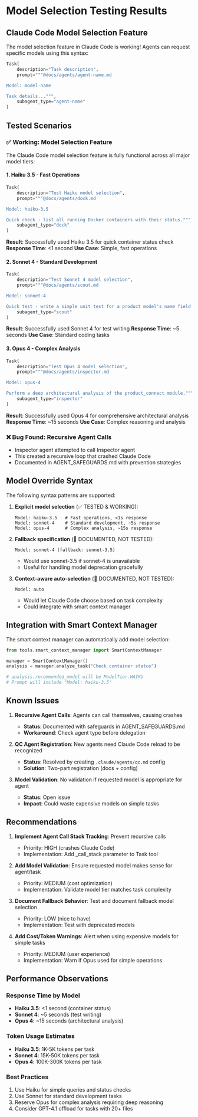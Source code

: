 # Model Selection Testing Results

## Claude Code Model Selection Feature

The model selection feature in Claude Code is working! Agents can request specific models using this syntax:

```python
Task(
    description="Task description",
    prompt="""@docs/agents/agent-name.md

Model: model-name

Task details...""",
    subagent_type="agent-name"
)
```

## Tested Scenarios

### ✅ Working: Model Selection Feature

The Claude Code model selection feature is fully functional across all major model tiers:

#### 1. Haiku 3.5 - Fast Operations
```python
Task(
    description="Test Haiku model selection",
    prompt="""@docs/agents/dock.md

Model: haiku-3.5

Quick check - list all running Docker containers with their status.""",
    subagent_type="dock"
)
```
**Result**: Successfully used Haiku 3.5 for quick container status check
**Response Time**: <1 second
**Use Case**: Simple, fast operations

#### 2. Sonnet 4 - Standard Development
```python
Task(
    description="Test Sonnet 4 model selection",
    prompt="""@docs/agents/scout.md

Model: sonnet-4

Quick test - write a simple unit test for a product model's name field validation.""",
    subagent_type="scout"
)
```
**Result**: Successfully used Sonnet 4 for test writing
**Response Time**: ~5 seconds
**Use Case**: Standard coding tasks

#### 3. Opus 4 - Complex Analysis
```python
Task(
    description="Test Opus 4 model selection",
    prompt="""@docs/agents/inspector.md

Model: opus-4

Perform a deep architectural analysis of the product_connect module.""",
    subagent_type="inspector"
)
```
**Result**: Successfully used Opus 4 for comprehensive architectural analysis
**Response Time**: ~15 seconds
**Use Case**: Complex reasoning and analysis

### ❌ Bug Found: Recursive Agent Calls
- Inspector agent attempted to call Inspector agent
- This created a recursive loop that crashed Claude Code
- Documented in AGENT_SAFEGUARDS.md with prevention strategies

## Model Override Syntax

The following syntax patterns are supported:

1. **Explicit model selection** (✅ TESTED & WORKING):
   ```
   Model: haiku-3.5   # Fast operations, <1s response
   Model: sonnet-4    # Standard development, ~5s response
   Model: opus-4      # Complex analysis, ~15s response
   ```

2. **Fallback specification** (📝 DOCUMENTED, NOT TESTED):
   ```
   Model: sonnet-4 (fallback: sonnet-3.5)
   ```
   - Would use sonnet-3.5 if sonnet-4 is unavailable
   - Useful for handling model deprecation gracefully

3. **Context-aware auto-selection** (📝 DOCUMENTED, NOT TESTED):
   ```
   Model: auto
   ```
   - Would let Claude Code choose based on task complexity
   - Could integrate with smart context manager

## Integration with Smart Context Manager

The smart context manager can automatically add model selection:

```python
from tools.smart_context_manager import SmartContextManager

manager = SmartContextManager()
analysis = manager.analyze_task("Check container status")

# analysis.recommended_model will be ModelTier.HAIKU
# Prompt will include "Model: haiku-3.5"
```

## Known Issues

1. **Recursive Agent Calls**: Agents can call themselves, causing crashes
   - **Status**: Documented with safeguards in AGENT_SAFEGUARDS.md
   - **Workaround**: Check agent type before delegation

2. **QC Agent Registration**: New agents need Claude Code reload to be recognized
   - **Status**: Resolved by creating `.claude/agents/qc.md` config
   - **Solution**: Two-part registration (docs + config)

3. **Model Validation**: No validation if requested model is appropriate for agent
   - **Status**: Open issue
   - **Impact**: Could waste expensive models on simple tasks

## Recommendations

1. **Implement Agent Call Stack Tracking**: Prevent recursive calls
   - Priority: HIGH (crashes Claude Code)
   - Implementation: Add _call_stack parameter to Task tool

2. **Add Model Validation**: Ensure requested model makes sense for agent/task
   - Priority: MEDIUM (cost optimization)
   - Implementation: Validate model tier matches task complexity

3. **Document Fallback Behavior**: Test and document fallback model selection
   - Priority: LOW (nice to have)
   - Implementation: Test with deprecated models

4. **Add Cost/Token Warnings**: Alert when using expensive models for simple tasks
   - Priority: MEDIUM (user experience)
   - Implementation: Warn if Opus used for simple operations

## Performance Observations

### Response Time by Model
- **Haiku 3.5**: <1 second (container status)
- **Sonnet 4**: ~5 seconds (test writing)
- **Opus 4**: ~15 seconds (architectural analysis)

### Token Usage Estimates
- **Haiku 3.5**: 1K-5K tokens per task
- **Sonnet 4**: 15K-50K tokens per task
- **Opus 4**: 100K-300K tokens per task

### Best Practices
1. Use Haiku for simple queries and status checks
2. Use Sonnet for standard development tasks
3. Reserve Opus for complex analysis requiring deep reasoning
4. Consider GPT-4.1 offload for tasks with 20+ files